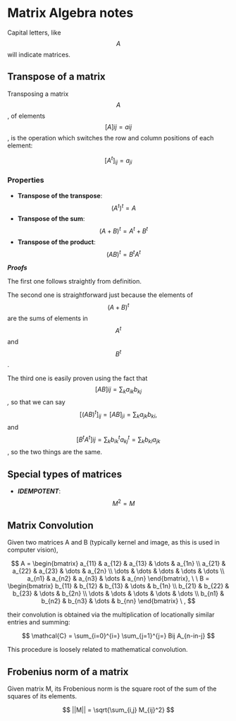 # Matrix Algebra notes

Capital letters, like$$A$$ will indicate matrices.

## Transpose of a matrix

Transposing a matrix$$A$$, of elements $$[A]{ij} = a{ij}$$ , is the operation which switches the row and column positions of each element:

$$
[A^t]_{ij} = a_{ji}
$$

### Properties

* **Transpose of the transpose**:$$(A^t)^t = A$$ 
* **Transpose of the sum**:$$(A + B)^t = A^t + B^t$$ 
* **Transpose of the product**:$$(AB)^t = B^t A^t$$ 

_**Proofs**_ 

The first one follows straightly from definition.

The second one is straightforward just because the elements of$$(A+B)^t$$are the sums of elements in$$A^t$$and$$B^t$$.

The third one is easily proven using the fact that $$[AB]{ij} = \sum_k a_{ik} b_{kj}$$_,_ so that we can say $$[(AB)^t]_{ij} = [AB]_{ji} = \sum_k a_{jk} b_{ki}, $$and $$[B^t A^t]{ij} = \sum_k b^t_{ik} a^t_{kj} = \sum_k b_{ki} a_{jk}$$ , so the two things are the same.

## Special types of matrices

* _**IDEMPOTENT**_: $$M^2 = M$$ 

## Matrix Convolution

Given two matrices A and B \(typically kernel and image, as this is used in computer vision\),

$$
A =
\begin{bmatrix}
    a_{11}  & a_{12} & a_{13} & \dots & a_{1n} \\
    a_{21}  & a_{22} & a_{23} & \dots & a_{2n} \\
    \dots   &  \dots & \dots & \dots & \dots \\
    a_{n1}       & a_{n2} & a_{n3} & \dots & a_{nn}
\end{bmatrix},  \ \
B =
\begin{bmatrix}
    b_{11}  & b_{12} & b_{13} & \dots & b_{1n} \\
    b_{21}  & b_{22} & b_{23} & \dots & b_{2n} \\
    \dots   &  \dots & \dots & \dots & \dots \\
    b_{n1}  & b_{n2} & b_{n3} & \dots & b_{nn}
\end{bmatrix} \ ,
$$

their convolution is obtained via the multiplication of locationally similar entries and summing:

$$
\mathcal{C} = \sum_{i=0}^{i=} \sum_{j=1}^{j=} Bij A_{n-in-j}
$$

This procedure is loosely related to mathematical convolution.

## Frobenius norm of a matrix

Given matrix M, its Frobenious norm is the square root of the sum of the squares of its elements.

$$
||M|| = \sqrt{\sum_{i,j} M_{ij}^2}
$$

